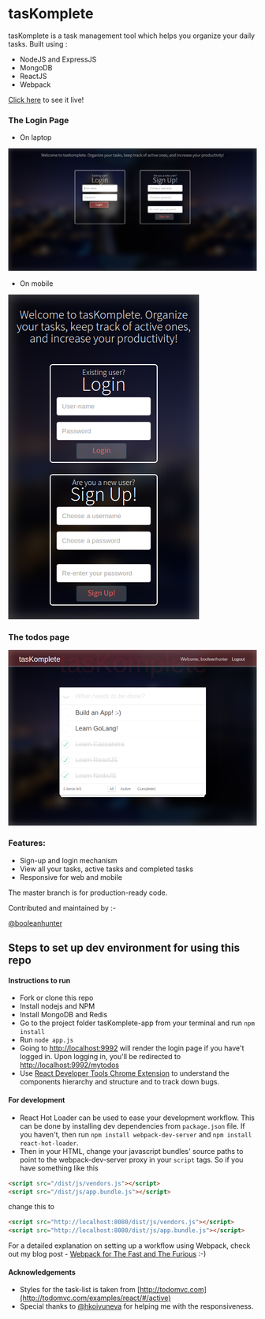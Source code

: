 # tasKomplete

tasKomplete is a task management tool which helps you organize your daily tasks. Built using :

- NodeJS and ExpressJS
- MongoDB
- ReactJS
- Webpack

[Click here](http://ec2-52-74-208-196.ap-southeast-1.compute.amazonaws.com:9992) to see it live! 

#### 

### The Login Page

- On laptop

![](./tasKomplete-app/screenshots/laptop-login.png)

- On mobile

![](./tasKomplete-app/screenshots/mobile-login.png)

### The todos page

![](./tasKomplete-app/screenshots/tablet-todos.png)

### Features:

- Sign-up and login mechanism
- View all your tasks, active tasks and completed tasks
- Responsive for web and mobile

The master branch is for production-ready code.

Contributed and maintained by :-

[@booleanhunter](http://ashwinhariharan.xyz)

## Steps to set up dev environment for using this repo

#### Instructions to run

- Fork or clone this repo
- Install nodejs and NPM
- Install MongoDB and Redis
- Go to the project folder tasKomplete-app from your terminal and run `npm install`
- Run `node app.js`
- Going to [http://localhost:9992](http://localhost:9992) will render the login page if you have't logged in. Upon logging in, you'll be redirected to 
[http://localhost:9992/mytodos](http://localhost:9992/mytotos)
- Use [React Developer Tools Chrome Extension](https://chrome.google.com/webstore/detail/react-developer-tools/fmkadmapgofadopljbjfkapdkoienihi?hl=en) to understand the components hierarchy and structure and to track down bugs.


#### For development

- React Hot Loader can be used to ease your development workflow. This can be done by installing dev dependencies from `package.json` file. If you haven't, then
run `npm install webpack-dev-server` and `npm install react-hot-loader`.
- Then in your HTML, change your javascript bundles' source paths to point to the webpack-dev-server proxy in your `script` tags. So if you have something
like this 

```html
<script src="/dist/js/vendors.js"></script>
<script src="/dist/js/app.bundle.js"></script>
```

change this to 

```html
<script src="http://localhost:8080/dist/js/vendors.js"></script>
<script src="http://localhost:8080/dist/js/app.bundle.js"></script>
```

For a detailed explanation on setting up a workflow using Webpack, check out my blog post - [Webpack for The Fast and The Furious](https://medium.com/@booleanhunter/webpack-for-the-fast-and-the-furious-bf8d3746adbd#.uzx2l0hy4) :-)

#### Acknowledgements

- Styles for the task-list is taken from [http://todomvc.com](http://todomvc.com/examples/react/#/active)
- Special thanks to [@hkoivuneva](https://github.com/hkoivuneva) for helping me with the responsiveness.